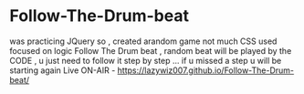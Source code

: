 # Follow-The-Drum-beat
was practicing JQuery so , created arandom game not much CSS used focused on logic 
Follow The Drum beat , random beat will be played by the CODE , u just need to follow it step by step ... if u missed a step u will be starting again
Live ON-AIR - https://lazywiz007.github.io/Follow-The-Drum-beat/
